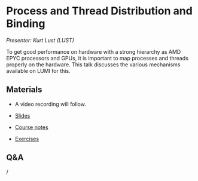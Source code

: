 # Process and Thread Distribution and Binding

*Presenter: Kurt Lust (LUST)*

To get good performance on hardware with a strong hierarchy as AMD EPYC processors and
GPUs, it is important to map processes and threads properly on the hardware. This talk discusses
the various mechanisms available on LUMI for this.


## Materials

<!--
Materials will be made available after the lecture
-->

<!--
<video src="https://462000265.lumidata.eu/2day-next/recordings/08-Binding.mp4" controls="controls"></video>
-->
-    A video recording will follow.

-   [Slides](https://462000265.lumidata.eu/2day-next/files/LUMI-2day-next-08-Binding.pdf)

-   [Course notes](08-Binding.md)

-   [Exercises](E08-Binding.md)

## Q&A

/
